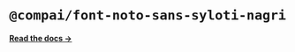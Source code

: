 # `@compai/font-noto-sans-syloti-nagri`

[**Read the docs &rarr;**](https://components.ai/docs/typefaces/noto-sans-syloti-nagri)
